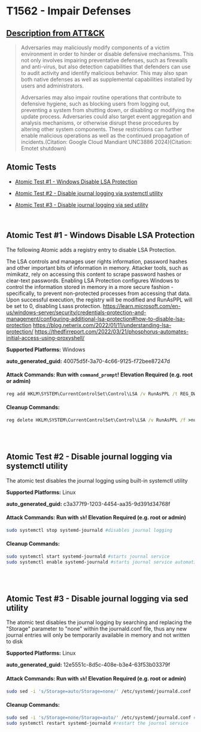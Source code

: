 # T1562 - Impair Defenses
## [Description from ATT&CK](https://attack.mitre.org/techniques/T1562)
<blockquote>

Adversaries may maliciously modify components of a victim environment in order to hinder or disable defensive mechanisms. This not only involves impairing preventative defenses, such as firewalls and anti-virus, but also detection capabilities that defenders can use to audit activity and identify malicious behavior. This may also span both native defenses as well as supplemental capabilities installed by users and administrators.

Adversaries may also impair routine operations that contribute to defensive hygiene, such as blocking users from logging out, preventing a system from shutting down, or disabling or modifying the update process. Adversaries could also target event aggregation and analysis mechanisms, or otherwise disrupt these procedures by altering other system components. These restrictions can further enable malicious operations as well as the continued propagation of incidents.(Citation: Google Cloud Mandiant UNC3886 2024)(Citation: Emotet shutdown)



</blockquote>

## Atomic Tests

- [Atomic Test #1 - Windows Disable LSA Protection](#atomic-test-1---windows-disable-lsa-protection)

- [Atomic Test #2 - Disable journal logging via systemctl utility](#atomic-test-2---disable-journal-logging-via-systemctl-utility)

- [Atomic Test #3 - Disable journal logging via sed utility](#atomic-test-3---disable-journal-logging-via-sed-utility)


<br/>

## Atomic Test #1 - Windows Disable LSA Protection
The following Atomic adds a registry entry to disable LSA Protection.

The LSA controls and manages user rights information, password hashes and other important bits of information in memory. Attacker tools, such as mimikatz, rely on accessing this content to scrape password hashes or clear-text passwords. Enabling LSA Protection configures Windows to control the information stored in memory in a more secure fashion - specifically, to prevent non-protected processes from accessing that data.
Upon successful execution, the registry will be modified and RunAsPPL will be set to 0, disabling Lsass protection.
https://learn.microsoft.com/en-us/windows-server/security/credentials-protection-and-management/configuring-additional-lsa-protection#how-to-disable-lsa-protection
https://blog.netwrix.com/2022/01/11/understanding-lsa-protection/
https://thedfirreport.com/2022/03/21/phosphorus-automates-initial-access-using-proxyshell/

**Supported Platforms:** Windows


**auto_generated_guid:** 40075d5f-3a70-4c66-9125-f72bee87247d






#### Attack Commands: Run with `command_prompt`!  Elevation Required (e.g. root or admin) 


```cmd
reg add HKLM\SYSTEM\CurrentControlSet\Control\LSA /v RunAsPPL /t REG_DWORD /d 0 /f
```

#### Cleanup Commands:
```cmd
reg delete HKLM\SYSTEM\CurrentControlSet\Control\LSA /v RunAsPPL /f >nul 2>&1
```





<br/>
<br/>

## Atomic Test #2 - Disable journal logging via systemctl utility
The atomic test disables the journal logging using built-in systemctl utility

**Supported Platforms:** Linux


**auto_generated_guid:** c3a377f9-1203-4454-aa35-9d391d34768f






#### Attack Commands: Run with `sh`!  Elevation Required (e.g. root or admin) 


```sh
sudo systemctl stop systemd-journald #disables journal logging
```

#### Cleanup Commands:
```sh
sudo systemctl start systemd-journald #starts journal service
sudo systemctl enable systemd-journald #starts journal service automatically at boot time
```





<br/>
<br/>

## Atomic Test #3 - Disable journal logging via sed utility
The atomic test disables the journal logging by searching and replacing the "Storage" parameter to "none" within the journald.conf file, thus any new journal entries will only be temporarily available in memory and not written to disk

**Supported Platforms:** Linux


**auto_generated_guid:** 12e5551c-8d5c-408e-b3e4-63f53b03379f






#### Attack Commands: Run with `sh`!  Elevation Required (e.g. root or admin) 


```sh
sudo sed -i 's/Storage=auto/Storage=none/' /etc/systemd/journald.conf
```

#### Cleanup Commands:
```sh
sudo sed -i 's/Storage=none/Storage=auto/' /etc/systemd/journald.conf #re-enables storage of journal data
sudo systemctl restart systemd-journald #restart the journal service
```





<br/>
